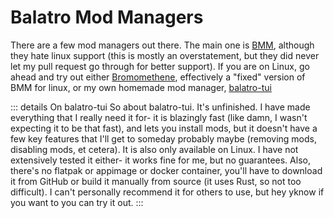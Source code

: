 # Balatro Mod Managers

There are a few mod managers out there. The main one is [BMM](https://github.com/skyline69/balatro-mod-manager), although they hate linux support (this is mostly an overstatement, but they did never let my pull request go through for better support). If you are on Linux, go ahead and try out either [Bromomethene](https://github.com/skyline69/balatro-mod-manager), effectively a "fixed" version of BMM for linux, or my own homemade mod manager, [balatro-tui](https://github.com/colonthreeing/balatro-tui)

::: details On balatro-tui
So about balatro-tui. It's unfinished. I have made everything that I really need it for- it is blazingly fast (like damn, I wasn't expecting it to be that fast), and lets you install mods, but it doesn't have a few key features that I'll get to someday probably maybe (removing mods, disabling mods, et cetera). It is also only available on Linux. I have not extensively tested it either- it works fine for me, but no guarantees. Also, there's no flatpak or appimage or docker container, you'll have to download it from GitHub or build it manually from source (it uses Rust, so not too difficult). I can't personally recommend it for others to use, but hey yknow if you want to you can try it out.
:::
